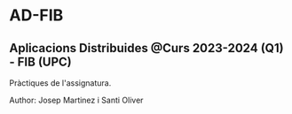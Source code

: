 # AD-FIB
Aplicacions Distribuides @Curs 2023-2024 (Q1) - FIB (UPC) 
--------------------------------------------------------------------------
Pràctiques de l'assignatura.

Author: Josep Martinez i Santi Oliver
